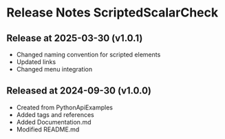 # Release Notes ScriptedScalarCheck

## Release at 2025-03-30 (v1.0.1)

* Changed naming convention for scripted elements
* Updated links
* Changed menu integration

## Released at 2024-09-30 (v1.0.0)

* Created from PythonApiExamples
* Added tags and references
* Added Documentation.md
* Modified README.md
